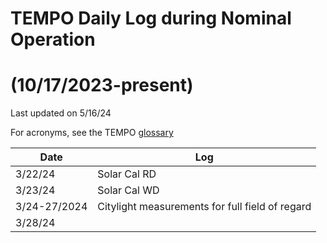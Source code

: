 # TEMPO Daily Log during Nominal Operation
#   (10/17/2023-present)

Last updated on 5/16/24

For acronyms, see the TEMPO [glossary](glossary.md)

|Date | Log |
|--- | ---|
| 3/22/24 | Solar Cal RD
| 3/23/24 | Solar Cal WD
| 3/24-27/2024 | Citylight measurements for full field of regard
| 3/28/24 | 


